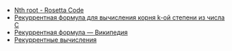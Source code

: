 - [Nth root - Rosetta Code](https://rosettacode.org/wiki/Nth_root)
- [Рекуррентная формула для вычисления корня k-ой степени из числа C](http://shurichimik.narod.ru/consideration/03radix/radix_20100108.pdf)
- [Рекуррентная формула — Википедия](https://ru.wikipedia.org/wiki/Рекуррентная_формула)
- [Рекуррентные вычисления](http://life-prog.ru/1_13906_rekurrentnie-vichisleniya.html)

